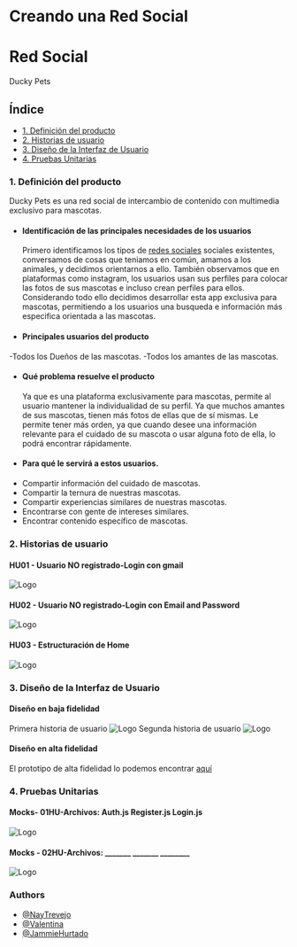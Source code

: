 # Creando una Red Social

# Red Social

Ducky Pets
## Índice
* [1. Definición del producto](#1-Definición-del-producto)
* [2. Historias de usuario](#2-Historias-de-usuario)
* [3. Diseño de la Interfaz de Usuario](#3-Diseño-de-la-Interfaz-de-Usuario)
* [4. Pruebas Unitarias](#4-Pruebas-Unitarias)
### 1. Definición del producto
 Ducky Pets es una red social de intercambio de contenido con multimedia exclusivo para mascotas.
* #### Identificación de las principales necesidades de los usuarios
  Primero identificamos los tipos de [redes sociales](https://blog.hootsuite.com/es/8-tipos-de-redes-sociales/) sociales existentes, conversamos de cosas que teniamos en común, amamos a los animales, y decidimos orientarnos a ello. También observamos que en plataformas como instagram, los usuarios usan sus perfiles para colocar las fotos de sus mascotas e incluso crean perfiles para ellos. Considerando todo ello decidimos desarrollar esta app exclusiva para mascotas, permitiendo a los usuarios una busqueda e información más especifica orientada a las mascotas.
* #### Principales usuarios del producto
 -Todos los Dueños de las mascotas.
 -Todos los amantes de las mascotas.
* #### Qué problema resuelve el producto
  Ya que es una plataforma exclusivamente para mascotas, permite al usuario mantener la individualidad de su perfil.
  Ya que muchos amantes de sus mascotas, tienen más fotos de ellas que de sí mismas. Le permite tener más orden, ya que cuando desee una información relevante para el cuidado de su mascota o usar alguna foto de ella, lo podrá encontrar rápidamente.

* #### Para qué le servirá a estos usuarios.
- Compartir información del cuidado de mascotas.
 - Compartir la ternura de nuestras mascotas.
 - Compartir experiencias similares de nuestras mascotas.
 - Encontrarse con gente de intereses similares.
 - Encontrar contenido específico de mascotas.
### 2. Historias de usuario

#### HU01 - Usuario NO registrado-Login con gmail
![Logo](https://dev-to-uploads.s3.amazonaws.com/uploads/articles/th5xamgrr6se0x5ro4g6.png)
#### HU02 - Usuario NO registrado-Login con Email and Password
![Logo](https://dev-to-uploads.s3.amazonaws.com/uploads/articles/th5xamgrr6se0x5ro4g6.png)
#### HU03 - Estructuración de Home
![Logo](https://dev-to-uploads.s3.amazonaws.com/uploads/articles/th5xamgrr6se0x5ro4g6.png)

### 3. Diseño de la Interfaz de Usuario
#### Diseño en baja fidelidad
Primera historia de usuario
![Logo](https://dev-to-uploads.s3.amazonaws.com/uploads/articles/th5xamgrr6se0x5ro4g6.png)
Segunda historia de usuario
![Logo](https://dev-to-uploads.s3.amazonaws.com/uploads/articles/th5xamgrr6se0x5ro4g6.png)
#### Diseño en alta fidelidad
El prototipo de alta fidelidad lo podemos encontrar [aquí](https://dev-to-uploads.s3.amazonaws.com/uploads/articles/th5xamgrr6se0x5ro4g6.png)

### 4. Pruebas Unitarias

#### Mocks- 01HU-Archivos: Auth.js Register.js Login.js
![Logo](https://dev-to-uploads.s3.amazonaws.com/uploads/articles/th5xamgrr6se0x5ro4g6.png)
#### Mocks - 02HU-Archivos: _______ _______ ________
![Logo](https://dev-to-uploads.s3.amazonaws.com/uploads/articles/th5xamgrr6se0x5ro4g6.png)

### Authors

- [@NayTrevejo](https://github.com/Sharksumi/LIM017-social-network.git)
- [@Valentina](https://github.com/minifemtovalen/LIM017-social-network.git)
- [@JammieHurtado](https://github.com/Emmigumi/LIM017-social-network.git)




